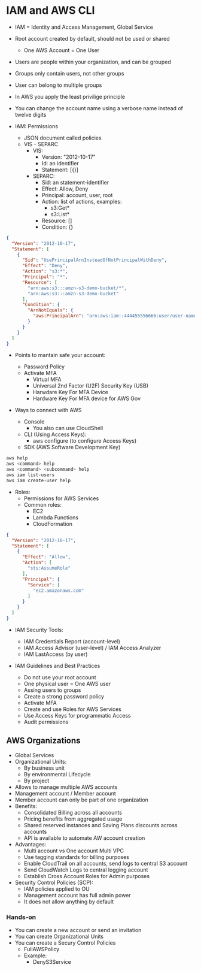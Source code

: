 # IAM and AWS CLI

* IAM = Identity and Access Management, Global Service
* Root account created by default, should not be used or shared
  * One AWS Account = One User
* Users are people within your organization, and can be grouped
* Groups only contain users, not other groups
* User can belong to multiple groups
* In AWS you apply the least privilige principle
* You can change the account name using a verbose name instead of twelve digits

* IAM: Permissions
    * JSON document called policies
    * VIS - SEPARC
      * VIS: 
        * Version: "2012-10-17"
        * Id: an identifier
        * Statement: [{}]
      * SEPARC: 
        * Sid: an statement-identifier
        * Effect: Allow, Deny
        * Principal: account, user, root
        * Action: list of actions, examples:
          * s3:Get*
          * s3:List*
        * Resource: []
        * Condition: {}

```json
{
  "Version": "2012-10-17",
  "Statement": [
    {
      "Sid": "UsePrincipalArnInsteadOfNotPrincipalWithDeny",
      "Effect": "Deny",
      "Action": "s3:*",
      "Principal": "*",
      "Resource": [
        "arn:aws:s3:::amzn-s3-demo-bucket/*",
        "arn:aws:s3:::amzn-s3-demo-bucket"
      ],
      "Condition": {
        "ArnNotEquals": {
          "aws:PrincipalArn": "arn:aws:iam::444455556666:user/user-name"
        }
      }
    }
  ]
}
```

* Points to mantain safe your account:
    * Password Policy
    * Activate MFA
        * Virtual MFA
        * Universal 2nd Factor (U2F) Security Key (USB)
        * Harwdare Key For MFA Device
        * Hardware Key For MFA device for AWS Gov

* Ways to connect with AWS
  * Console
    * You also can use CloudShell
  * CLI (Using Access Keys):
    * aws configure (to configure Access Keys)
  * SDK (AWS Software Development Key)

```bash
aws help
aws <command> help
aws <command> <subcommand> help
aws iam list-users
aws iam create-user help
```

* Roles:
  * Permissions for AWS Services
  * Common roles:
    * EC2
    * Lambda Functions
    * CloudFormation

```json
{
  "Version": "2012-10-17",
  "Statement": [
    {
      "Effect": "Allow",
      "Action": [
        "sts:AssumeRole"
      ],
      "Principal": {
        "Service": [
          "ec2.amazonaws.com"
        ]
      }
    }
  ]
}
```

* IAM Security Tools:
  * IAM Credentials Report (account-level)
  * IAM Access Advisor (user-level) / IAM Access Analyzer
  * IAM LastAccess (by user)

* IAM Guidelines and Best Practices
  * Do not use your root account
  * One physical user = One AWS user
  * Assing users to groups
  * Create a strong password policy
  * Activate MFA
  * Create and use Roles for AWS Services
  * Use Access Keys for programmatic Access
  * Audit permissions

## AWS Organizations

* Global Services
* Organizational Units:
  * By business unit
  * By environmental Lifecycle
  * By project
* Allows to manage multiple AWS accounts
* Management account / Member account
* Member account can only be part of one organization
* Benefits:
  * Consolidated Billing across all accounts
  * Pricing benefits from aggregated usage
  * Shared reserved instances and Saving Plans discounts across accounts
  * API is available to automate AW account creation
* Advantages:
  * Multi account vs One account Multi VPC
  * Use tagging standards for billing purposes
  * Enable CloudTrail on all accounts, send logs to central S3 account
  * Send CloudWatch Logs to central logging account
  * Establish Cross Account Roles for Admin purposes
* Security Control Policies (SCP):
  * IAM policies applied to OU
  * Management account has full admin power
  * It does not allow anything by default

### Hands-on

* You can create a new account or send an invitation
* You can create Organizational Units
* You can create a Secury Control Policies
  * FullAWSPolicy
  * Example:
    * DenyS3Service